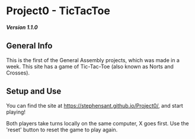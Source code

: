# Project0 - TicTacToe

***Version 1.1.0***

## General Info
This is the first of the General Assembly projects, which was made in a week. This site has a game of Tic-Tac-Toe (also known as Norts and Crosses). 

## Setup and Use
You can find the site at https://stephensant.github.io/Project0/, and start playing!

Both players take turns locally on the same computer, X goes first. Use the 'reset' button to reset the game to play again.
